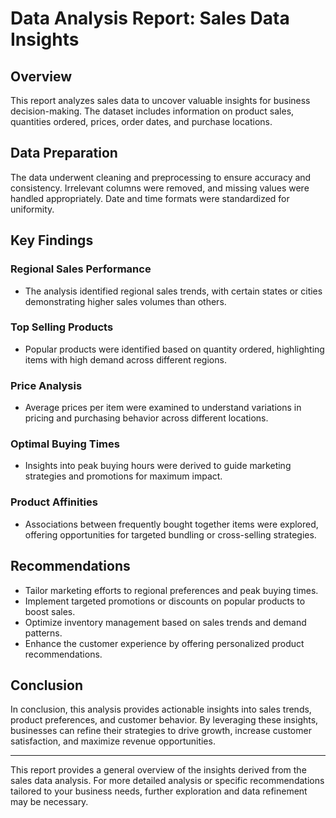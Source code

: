 # Data Analysis Report: Sales Data Insights

## Overview
This report analyzes sales data to uncover valuable insights for business decision-making. The dataset includes information on product sales, quantities ordered, prices, order dates, and purchase locations.

## Data Preparation
The data underwent cleaning and preprocessing to ensure accuracy and consistency. Irrelevant columns were removed, and missing values were handled appropriately. Date and time formats were standardized for uniformity.

## Key Findings

### Regional Sales Performance
- The analysis identified regional sales trends, with certain states or cities demonstrating higher sales volumes than others.

### Top Selling Products
- Popular products were identified based on quantity ordered, highlighting items with high demand across different regions.

### Price Analysis
- Average prices per item were examined to understand variations in pricing and purchasing behavior across different locations.

### Optimal Buying Times
- Insights into peak buying hours were derived to guide marketing strategies and promotions for maximum impact.

### Product Affinities
- Associations between frequently bought together items were explored, offering opportunities for targeted bundling or cross-selling strategies.

## Recommendations
- Tailor marketing efforts to regional preferences and peak buying times.
- Implement targeted promotions or discounts on popular products to boost sales.
- Optimize inventory management based on sales trends and demand patterns.
- Enhance the customer experience by offering personalized product recommendations.

## Conclusion
In conclusion, this analysis provides actionable insights into sales trends, product preferences, and customer behavior. By leveraging these insights, businesses can refine their strategies to drive growth, increase customer satisfaction, and maximize revenue opportunities.

---
This report provides a general overview of the insights derived from the sales data analysis. For more detailed analysis or specific recommendations tailored to your business needs, further exploration and data refinement may be necessary.

